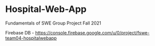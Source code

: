 # Hospital-Web-App
Fundamentals of SWE Group Project Fall 2021

Firebase DB - https://console.firebase.google.com/u/0/project/fswe-team04-hospitalwebapp
